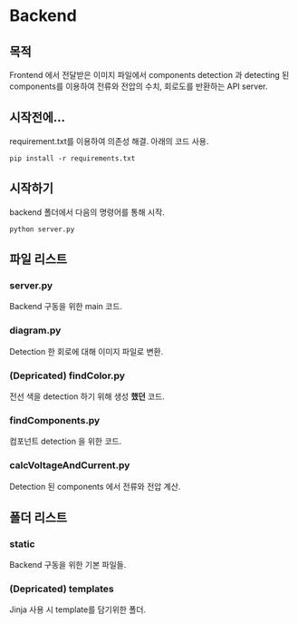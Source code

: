 # Backend

## 목적
Frontend 에서 전달받은 이미지 파일에서 components detection 과 detecting 된 components를 이용하여 전류와 전압의 수치, 회로도를 반환하는 API server. 

## 시작전에...
requirement.txt를 이용하여 의존성 해결. 아래의 코드 사용. 

```
pip install -r requirements.txt
```

## 시작하기
backend 폴더에서 다음의 명령어를 통해 시작. 

```
python server.py
```

## 파일 리스트

### server.py
Backend 구동을 위한 main 코드. 

### diagram.py
Detection 한 회로에 대해 이미지 파일로 변환. 

### (Depricated) findColor.py
전선 색을 detection 하기 위해 생성 **했던** 코드. 

### findComponents.py
컴포넌트 detection 을 위한 코드. 

### calcVoltageAndCurrent.py
Detection 된 components 에서 전류와 전압 계산. 

## 폴더 리스트

### static
Backend 구동을 위한 기본 파일들. 

### (Depricated) templates
Jinja 사용 시 template를 담기위한 폴더. 